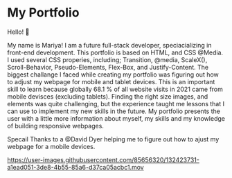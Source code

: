 # My Portfolio

Hello! 👋

My name is  Mariya!  I am a future full-stack developer, speciacializing in front-end development.  This portfolio is  based on HTML, and CSS @Media.
I used several CSS properies, including; Transition, @media, ScaleX(), Scroll-Behavior, Pseudo-Elements, Flex-Box, and Justify-Content.  The biggest challange I faced while creating my portfolio was figuring out how to adjust my webpage for mobile and tablet devices. This is an important skill to learn because globally  68.1 % of all website visits in 2021 came from mobile devisces (excluding tablets). Finding the right size images, and elements was quite challenging, but the experience taught me lessons that I can use to implement  my new skills in the future.  My portfolio presents the user with a little more information about myself, my skills and my knowledge of building responsive webpages. 

Specail Thanks to a @David Dyer helping me to figure  out how to ajust my webpage for a mobile devices.


https://user-images.githubusercontent.com/85656320/132423731-a1ead051-3de8-4b55-85a6-d37ca05acbc1.mov


 

